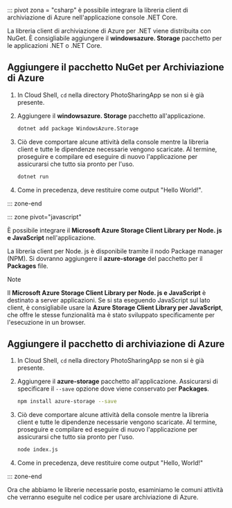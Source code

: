 ::: pivot zona = "csharp" è possibile integrare la libreria client di archiviazione di Azure nell'applicazione console .NET Core.

La libreria client di archiviazione di Azure per .NET viene distribuita con NuGet. È consigliabile aggiungere il **windowsazure. Storage** pacchetto per le applicazioni .NET o .NET Core.

## <a name="add-the-azure-storage-nuget-package"></a>Aggiungere il pacchetto NuGet per Archiviazione di Azure

1. In Cloud Shell, `cd` nella directory PhotoSharingApp se non si è già presente.

1. Aggiungere il **windowsazure. Storage** pacchetto all'applicazione.

    ```bash
    dotnet add package WindowsAzure.Storage
    ```

1. Ciò deve comportare alcune attività della console mentre la libreria client e tutte le dipendenze necessarie vengono scaricate. Al termine, proseguire e compilare ed eseguire di nuovo l'applicazione per assicurarsi che tutto sia pronto per l'uso.

    ```bash
    dotnet run
    ```

1. Come in precedenza, deve restituire come output "Hello World!".

::: zone-end

::: zone pivot="javascript"

È possibile integrare il **Microsoft Azure Storage Client Library per Node. js e JavaScript** nell'applicazione.

La libreria client per Node. js è disponibile tramite il nodo Package manager (NPM). Si dovranno aggiungere il **azure-storage** del pacchetto per il **Packages** file.

> [!NOTE]
> Il **Microsoft Azure Storage Client Library per Node. js e JavaScript** è destinato a server applicazioni. Se si sta eseguendo JavaScript sul lato client, è consigliabile usare la **Azure Storage Client Library per JavaScript**, che offre le stesse funzionalità ma è stato sviluppato specificamente per l'esecuzione in un browser.

## <a name="add-the-azure-storage-package"></a>Aggiungere il pacchetto di archiviazione di Azure

1. In Cloud Shell, `cd` nella directory PhotoSharingApp se non si è già presente.

1. Aggiungere il **azure-storage** pacchetto all'applicazione. Assicurarsi di specificare il `--save` opzione dove viene conservato per **Packages**.

    ```bash
    npm install azure-storage --save
    ```

1. Ciò deve comportare alcune attività della console mentre la libreria client e tutte le dipendenze necessarie vengono scaricate. Al termine, proseguire e compilare ed eseguire di nuovo l'applicazione per assicurarsi che tutto sia pronto per l'uso.

    ```bash
    node index.js
    ```

1. Come in precedenza, deve restituire come output "Hello, World!"

::: zone-end

Ora che abbiamo le librerie necessarie posto, esaminiamo le comuni attività che verranno eseguite nel codice per usare archiviazione di Azure.
